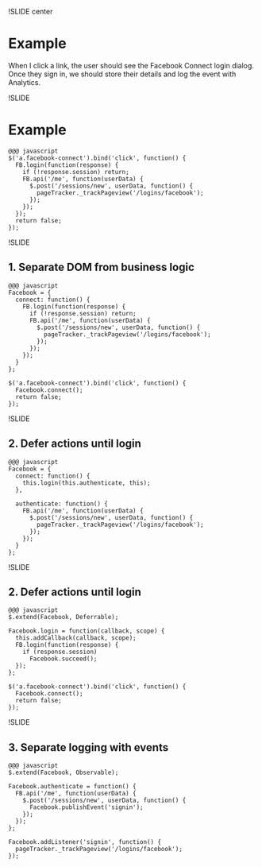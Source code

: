 !SLIDE center
# Example

When I click a link, the user should see the Facebook
Connect login dialog. Once they sign in, we should
store their details and log the event with Analytics.


!SLIDE
# Example

    @@@ javascript
    $('a.facebook-connect').bind('click', function() {
      FB.login(function(response) {
        if (!response.session) return;
        FB.api('/me', function(userData) {
          $.post('/sessions/new', userData, function() {
            pageTracker._trackPageview('/logins/facebook');
          });
        });
      });
      return false;
    });


!SLIDE
## 1. Separate DOM from business logic

    @@@ javascript
    Facebook = {
      connect: function() {
        FB.login(function(response) {
          if (!response.session) return;
          FB.api('/me', function(userData) {
            $.post('/sessions/new', userData, function() {
              pageTracker._trackPageview('/logins/facebook');
            });
          });
        });
      }
    };
    
    $('a.facebook-connect').bind('click', function() {
      Facebook.connect();
      return false;
    });


!SLIDE
## 2. Defer actions until login

    @@@ javascript
    Facebook = {
      connect: function() {
        this.login(this.authenticate, this);
      },
      
      authenticate: function() {
        FB.api('/me', function(userData) {
          $.post('/sessions/new', userData, function() {
            pageTracker._trackPageview('/logins/facebook');
          });
        });
      }
    };


!SLIDE
## 2. Defer actions until login

    @@@ javascript
    $.extend(Facebook, Deferrable);
    
    Facebook.login = function(callback, scope) {
      this.addCallback(callback, scope);
      FB.login(function(response) {
        if (response.session)
          Facebook.succeed();
      });
    };
    
    $('a.facebook-connect').bind('click', function() {
      Facebook.connect();
      return false;
    });


!SLIDE
## 3. Separate logging with events

    @@@ javascript
    $.extend(Facebook, Observable);
    
    Facebook.authenticate = function() {
      FB.api('/me', function(userData) {
        $.post('/sessions/new', userData, function() {
          Facebook.publishEvent('signin');
        });
      });
    };
    
    Facebook.addListener('signin', function() {
      pageTracker._trackPageview('/logins/facebook');
    });
